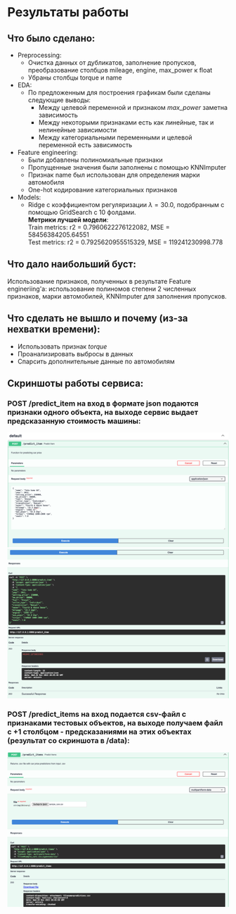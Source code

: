 # Результаты работы
## Что было сделано:
- Preprocessing:
  * Очистка данных от дубликатов, заполнение пропусков, преобразование столбцов mileage, engine, max_power к float
  * Убраны столбцы torque и name
- EDA:
  * По предложенным для построения графикам были сделаны следующие выводы:
    - Между целевой переменной и признаком *max_power* заметна зависимость
    - Между некоторыми признаками есть как линейные, так и нелинейные зависимости
    - Между категориальными переменными и целевой переменной есть зависимость
- Feature engineering:
  * Были добавлены полиномиальные признаки
  * Пропущенные значения были заполнены с помощью KNNImputer
  * Признак name был использован для определения марки автомобиля
  * One-hot кодирование категориальных признаков
- Models:
  * Ridge с коэффициентом регуляризации $\lambda = 30.0$, подобранным с помощью GridSearch с 10 фолдами. \
    **Метрики лучшей модели**:\
    Train metrics: r2 = 0.7960622276122082, MSE = 58456384205.64551 \
    Test metrics: r2 = 0.7925620955515329, MSE = 119241230998.778
## Что дало наибольший буст:
  Использование признаков, полученных в результате Feature engineriing'а: использование полиномов степени 2 численных признаков, марки автомобилей, KNNImputer для заполнения пропусков.

## Что сделать не вышло и почему (из-за нехватки времени):
  * Использовать признак *torque*
  * Проанализировать выбросы в данных
  * Спарсить дополнительные данные по автомобилям

## Скриншоты работы сервиса:
### POST /predict_item на вход в формате json подаются признаки одного объекта, на выходе сервис выдает предсказанную стоимость машины:
![predict_item](screenshots/predict_item_response.png)
![predict_item_response](screenshots/predict_item.png)
### POST /predict_items на вход подается csv-файл с признаками тестовых объектов, на выходе получаем файл с +1 столбцом - предсказаниями на этих объектах (результат со скриншота в /data):
![predict_items](screenshots/predict_items.png)
